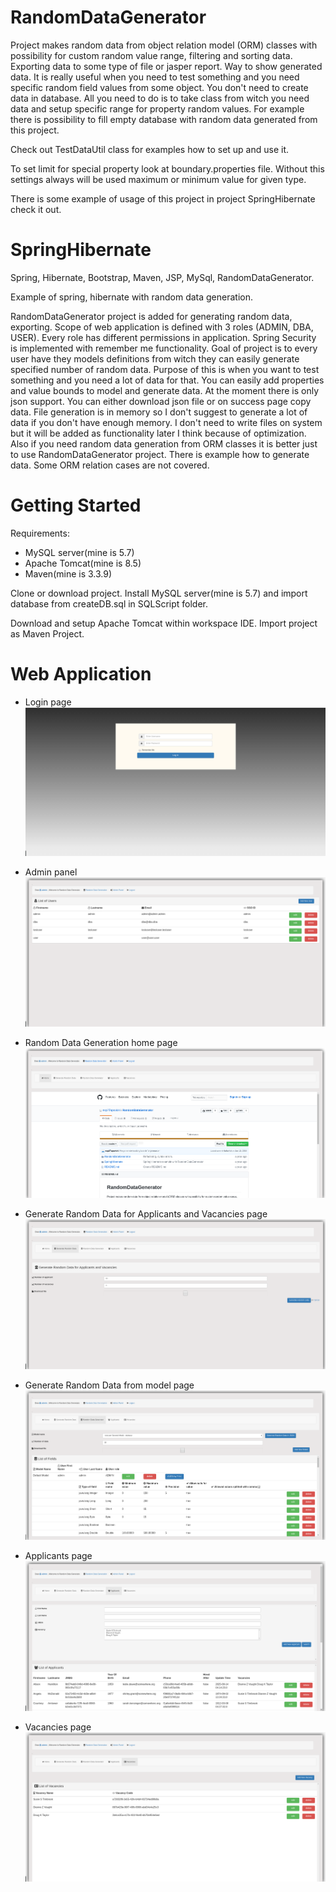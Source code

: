 # RandomDataGenerator
Project makes random data from object relation model (ORM) classes with possibility for custom random value range,
filtering and sorting data. Exporting data to some type of file or jasper report. Way to show generated data. It is 
really useful when you need to test something and you need specific random field values from some object. You 
don't need to create data in database. All you need to do is to take class from witch you need data and setup specific 
range for property random values. For example there is possibility to fill empty database with random data generated 
from this project.

Check out TestDataUtil class for examples how to set up and use it.

To set limit for special property look at boundary.properties file. Without this settings always will be used maximum
or minimum value for given type.

There is some example of usage of this project in project SpringHibernate check it out.


# SpringHibernate
Spring, Hibernate, Bootstrap, Maven, JSP, MySql, RandomDataGenerator.

Example of spring, hibernate with random data generation.

RandomDataGenerator project is added for generating random data, exporting. Scope of web application is defined with 3 roles (ADMIN, DBA, USER).
Every role has different permissions in application. Spring Security is implemented with remember me functionality. Goal of project is to every user have they models definitions from witch they can easily generate specified number of random data. Purpose of this is when you want to test something and you need a lot of data for that. You can easily add properties and value bounds to model and generate data. At the moment there is only json support. You can either download json file or on success page copy data. File generation is in memory so I don't suggest to generate a lot of data if you don't have enough memory. I don't need to write files on system but it will be added as functionality later I think because of optimization. Also if you need random data generation from ORM classes it is better just to use RandomDataGenerator project. There is example how to generate data. Some ORM relation cases are not covered.

# Getting Started

Requirements: 
* MySQL server(mine is 5.7)
* Apache Tomcat(mine is 8.5)
* Maven(mine is 3.3.9)


Clone or download project. Install MySQL server(mine is 5.7) and import database from createDB.sql in SQLScript folder.

Download and setup Apache Tomcat within workspace IDE. Import project as Maven Project.


# Web Application

* Login page
![](SpringHibernate/images/login.png)

* Admin panel
![](SpringHibernate/images/admin_panel.png)

* Random Data Generation home page
![](SpringHibernate/images/rdg_home.png)

* Generate Random Data for Applicants and Vacancies page
![](SpringHibernate/images/rdg_random_data.png)

* Generate Random Data from model page
![](SpringHibernate/images/rdg_random_generator.png)

* Applicants page
![](SpringHibernate/images/applicants.png)

* Vacancies page
![](SpringHibernate/images/vacancies.png)

